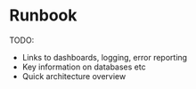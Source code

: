 # Runbook

TODO:

* Links to dashboards, logging, error reporting
* Key information on databases etc
* Quick architecture overview

